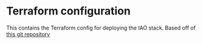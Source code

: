 # Terraform configuration

This contains the Terraform config for deploying the IAO stack. Based off
of [this git repository](https://github.com/brikis98/infrastructure-as-code-talk/tree/master/terraform-configurations)